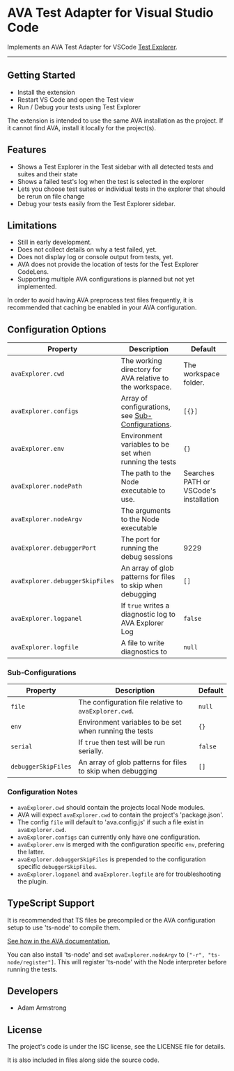 # AVA Test Adapter for Visual Studio Code

Implements an AVA Test Adapter for VSCode [Test Explorer](https://marketplace.visualstudio.com/items?itemName=hbenl.vscode-test-explorer).

---

## Getting Started

- Install the extension
- Restart VS Code and open the Test view
- Run / Debug your tests using  Test Explorer

The extension is intended to use the same AVA installation as the project.
If it cannot find AVA, install it locally for the project(s).

## Features

- Shows a Test Explorer in the Test sidebar with all detected tests and suites and their state
- Shows a failed test's log when the test is selected in the explorer
- Lets you choose test suites or individual tests in the explorer that should be rerun on file change
- Debug your tests easily from the Test Explorer sidebar.

## Limitations

- Still in early development.
- Does not collect details on why a test failed, yet.
- Does not display log or console output from tests, yet.
- AVA does not provide the location of tests for the Test Explorer CodeLens.
- Supporting multiple AVA configurations is planned but not yet implemented.

In order to avoid having AVA preprocess test files frequently, it is recommended
that caching be enabled in your AVA configuration.

## Configuration Options

| Property                        | Description                                                             | Default                                |
| ------------------------------- | ----------------------------------------------------------------------- | -------------------------------------- |
| `avaExplorer.cwd`               | The working directory for AVA relative to the workspace.                | The workspace folder.                  |
| `avaExplorer.configs`           | Array of configurations, see [Sub-Configurations](#sub-configurations). | `[{}]`                                 |
| `avaExplorer.env`               | Environment variables to be set when running the tests                  | `{}`                                   |
| `avaExplorer.nodePath`          | The path to the Node executable to use.                                 | Searches PATH or VSCode's installation |
| `avaExplorer.nodeArgv`          | The arguments to the Node executable                                    |
| `avaExplorer.debuggerPort`      | The port for running the debug sessions                                 | 9229                                   |
| `avaExplorer.debuggerSkipFiles` | An array of glob patterns for files to skip when debugging              | `[]`                                   |
| `avaExplorer.logpanel`          | If `true` writes a diagnostic log to AVA Explorer Log                   | `false`                                |
| `avaExplorer.logfile`           | A file to write diagnostics to                                          | `null`                                 |

### Sub-Configurations

| Property            | Description                                                | Default |
| ------------------- | ---------------------------------------------------------- | ------- |
| `file`              | The configuration file relative to `avaExplorer.cwd`.      | `null`  |
| `env`               | Environment variables to be set when running the tests     | `{}`    |
| `serial`            | If `true` then test will be run serially.                  | `false` |
| `debuggerSkipFiles` | An array of glob patterns for files to skip when debugging | `[]`    |

### Configuration Notes

- `avaExplorer.cwd` should contain the projects local Node modules.
- AVA will expect `avaExplorer.cwd` to contain the project's 'package.json'.
- The config `file` will default to 'ava.config.js' if such a file exist in `avaExplorer.cwd`.
- `avaExplorer.configs` can currently only have one configuration.
- `avaExplorer.env` is merged with the configuration specific `env`, prefering the latter.
- `avaExplorer.debuggerSkipFiles` is prepended to the configuration specific `debuggerSkipFiles`.
- `avaExplorer.logpanel` and `avaExplorer.logfile` are for troubleshooting the plugin.

## TypeScript Support

It is recommended that TS files be precompiled or the AVA configuration setup
to use 'ts-node' to compile them.

[See how in the AVA documentation.](https://github.com/avajs/ava/blob/master/docs/recipes/typescript.md)

You can also install 'ts-node' and set `avaExplorer.nodeArgv` to `["-r", "ts-node/register"]`.
This will register 'ts-node' with the Node interpreter before running the tests.

## Developers

- Adam Armstrong

## License

The project's code is under the ISC license, see the LICENSE file for details.

It is also included in files along side the source code.
